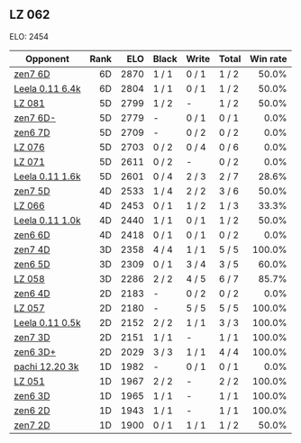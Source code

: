 ## LZ 062 ##

ELO: 2454

Opponent | Rank | ELO | Black | Write | Total | Win rate
---------|-----:|----:|-------|-------|-------|-------:
[zen7 6D](zen7%206D.md) | 6D | 2870 | 1 / 1 | 0 / 1 | 1 / 2 | 50.0%
[Leela 0.11 6.4k](Leela%200.11%206.4k.md) | 6D | 2804 | 1 / 1 | 0 / 1 | 1 / 2 | 50.0%
[LZ 081](LZ%20081.md) | 5D | 2799 | 1 / 2 | - | 1 / 2 | 50.0%
[zen7 6D-](zen7%206D-.md) | 5D | 2779 | - | 0 / 1 | 0 / 1 | 0.0%
[zen6 7D](zen6%207D.md) | 5D | 2709 | - | 0 / 2 | 0 / 2 | 0.0%
[LZ 076](LZ%20076.md) | 5D | 2703 | 0 / 2 | 0 / 4 | 0 / 6 | 0.0%
[LZ 071](LZ%20071.md) | 5D | 2611 | 0 / 2 | - | 0 / 2 | 0.0%
[Leela 0.11 1.6k](Leela%200.11%201.6k.md) | 5D | 2601 | 0 / 4 | 2 / 3 | 2 / 7 | 28.6%
[zen7 5D](zen7%205D.md) | 4D | 2533 | 1 / 4 | 2 / 2 | 3 / 6 | 50.0%
[LZ 066](LZ%20066.md) | 4D | 2453 | 0 / 1 | 1 / 2 | 1 / 3 | 33.3%
[Leela 0.11 1.0k](Leela%200.11%201.0k.md) | 4D | 2440 | 1 / 1 | 0 / 1 | 1 / 2 | 50.0%
[zen6 6D](zen6%206D.md) | 4D | 2418 | 0 / 1 | 0 / 1 | 0 / 2 | 0.0%
[zen7 4D](zen7%204D.md) | 3D | 2358 | 4 / 4 | 1 / 1 | 5 / 5 | 100.0%
[zen6 5D](zen6%205D.md) | 3D | 2309 | 0 / 1 | 3 / 4 | 3 / 5 | 60.0%
[LZ 058](LZ%20058.md) | 3D | 2286 | 2 / 2 | 4 / 5 | 6 / 7 | 85.7%
[zen6 4D](zen6%204D.md) | 2D | 2183 | - | 0 / 2 | 0 / 2 | 0.0%
[LZ 057](LZ%20057.md) | 2D | 2180 | - | 5 / 5 | 5 / 5 | 100.0%
[Leela 0.11 0.5k](Leela%200.11%200.5k.md) | 2D | 2152 | 2 / 2 | 1 / 1 | 3 / 3 | 100.0%
[zen7 3D](zen7%203D.md) | 2D | 2151 | 1 / 1 | - | 1 / 1 | 100.0%
[zen6 3D+](zen6%203D+.md) | 2D | 2029 | 3 / 3 | 1 / 1 | 4 / 4 | 100.0%
[pachi 12.20 3k](pachi%2012.20%203k.md) | 1D | 1982 | - | 0 / 1 | 0 / 1 | 0.0%
[LZ 051](LZ%20051.md) | 1D | 1967 | 2 / 2 | - | 2 / 2 | 100.0%
[zen6 3D](zen6%203D.md) | 1D | 1965 | 1 / 1 | - | 1 / 1 | 100.0%
[zen6 2D](zen6%202D.md) | 1D | 1943 | 1 / 1 | - | 1 / 1 | 100.0%
[zen7 2D](zen7%202D.md) | 1D | 1900 | 0 / 1 | 1 / 1 | 1 / 2 | 50.0%
